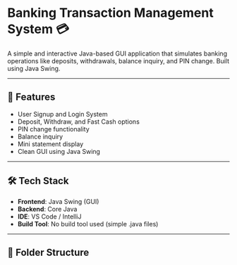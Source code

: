 # Banking Transaction Management System 💳

A simple and interactive Java-based GUI application that simulates banking operations like deposits, withdrawals, balance inquiry, and PIN change. Built using Java Swing.

---

## 🔧 Features

- User Signup and Login System
- Deposit, Withdraw, and Fast Cash options
- PIN change functionality
- Balance inquiry
- Mini statement display
- Clean GUI using Java Swing

---

## 🛠️ Tech Stack

- **Frontend**: Java Swing (GUI)
- **Backend**: Core Java
- **IDE**: VS Code / IntelliJ
- **Build Tool**: No build tool used (simple .java files)

---

## 📁 Folder Structure


